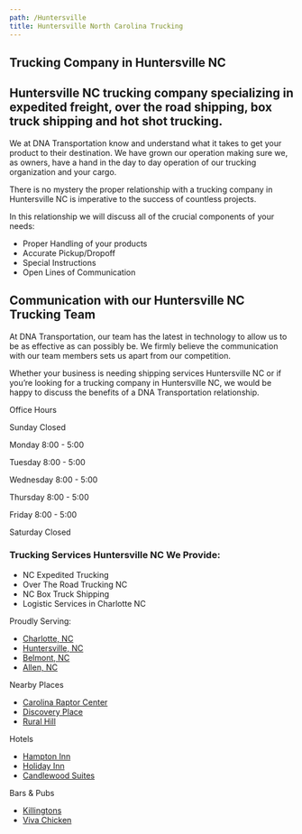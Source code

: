 ```yaml
---
path: /Huntersville
title: Huntersville North Carolina Trucking
---
```

## Trucking Company in Huntersville NC

## Huntersville NC trucking company specializing in expedited freight, over the road shipping, box truck shipping and hot shot trucking.





We at DNA Transportation know and understand what it takes to get your product to their destination. We have grown our operation making sure we, as owners, have a hand in the day to day operation of our trucking organization and your cargo.

There is no mystery the proper relationship with a trucking company in Huntersville NC is imperative to the success of countless projects.

In this relationship we will discuss all of the crucial components of your needs:

* Proper Handling of your products
* Accurate Pickup/Dropoff
* Special Instructions
* Open Lines of Communication

## Communication with our Huntersville NC Trucking Team

At DNA Transportation, our team has the latest in technology to allow us to be as effective as can possibly be. We firmly believe the communication with our team members sets us apart from our competition.

Whether your business is needing shipping services Huntersville NC or if you’re looking for a trucking company in Huntersville NC, we would be happy to discuss the benefits of a DNA Transportation relationship.



Office Hours

Sunday Closed

Monday 8:00 - 5:00

Tuesday 8:00 - 5:00

Wednesday 8:00 - 5:00

Thursday 8:00 - 5:00

Friday 8:00 - 5:00

Saturday Closed



### Trucking Services Huntersville NC We Provide:

* NC Expedited Trucking
* Over The Road Trucking NC
* NC Box Truck Shipping
* Logistic Services in Charlotte NC

Proudly Serving:

* [Charlotte, NC](https://charlottenc.gov/)
* [Huntersville, NC](https://www.huntersville.org/)
* [Belmont, NC](https://www.cityofbelmont.org/)
* [Allen, NC](https://northcarolina.hometownlocator.com/nc/mecklenburg/allen.cfm)



Nearby Places

* [Carolina Raptor Center](http://www.carolinaraptorcenter.org/)
* [Discovery Place](https://kids.discoveryplace.org/huntersville)
* [Rural Hill](https://www.ruralhill.net/)

Hotels

* [Hampton Inn](https://www.hilton.com/en/book/reservation/rooms?WT.mc_id=zLADA0WW1XX2OLX3DA4MS5MS6_CLTHVHX7_129231037_&arrivalDay=19&arrivalMonth=01&arrivalYear=2020&dclid=CjkKEQiA6vXwBRDGpt7U5Ia2zKQBEiQAW3gy2czteFFvztvxGMl_k6J7UUfUVtAEQPkcEOMcgR33I0vw_wcB&departureDay=20&departureMonth=01&departureYear=2020&inputModule=HOTEL_SEARCH&srpCodes=LHHR3X&viewPackagesAndPromotionsRate=true)
* [Holiday Inn](https://www.ihg.com/holidayinnexpress/hotels/us/en/huntersville/cltck/hoteldetail?cm_mmc=GoogleMaps-_-EX-_-US-_-CLTCK)
* [Candlewood Suites](https://www.ihg.com/candlewood/hotels/us/en/huntersville/huncw/hoteldetail?cm_mmc=GoogleMaps-_-CW-_-US-_-HUNCW)

Bars & Pubs

* [Killingtons](http://huntersville.killingtons.com/)
* [Viva Chicken](https://vivachicken.com/)
